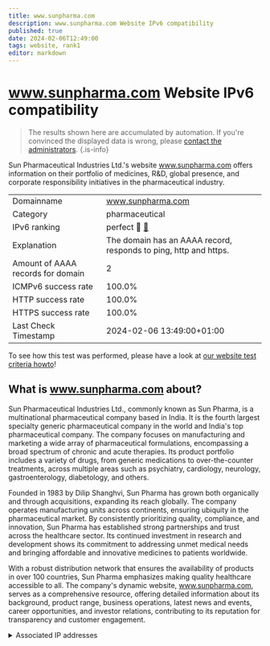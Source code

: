 ```yaml
---
title: www.sunpharma.com
description: www.sunpharma.com Website IPv6 compatibility
published: true
date: 2024-02-06T12:49:00
tags: website, rank1
editor: markdown
---
```


# www.sunpharma.com Website IPv6 compatibility

> The results shown here are accumulated by automation. If you're convinced the displayed data is wrong, please [contact the administrators](/howto/chat). 
{.is-info}

Sun Pharmaceutical Industries Ltd.'s website www.sunpharma.com offers information on their portfolio of medicines, R&D, global presence, and corporate responsibility initiatives in the pharmaceutical industry.


|   |   |
| - | - |
| Domainname | www.sunpharma.com
| Category | pharmaceutical |
| IPv6 ranking | perfect :1st_place_medal: [🔗](/howto/ranking) |
| Explanation | The domain has an AAAA record, responds to ping, http and https. |
| Amount of AAAA records for domain | 2 |
| ICMPv6 success rate | 100.0%|
| HTTP success rate | 100.0% |
| HTTPS success rate | 100.0% |
| Last Check Timestamp | 2024-02-06 13:49:00+01:00 |

To see how this test was performed, please have a look at [our website test criteria howto](/howto/testcriteria/website)!


## What is www.sunpharma.com about?
Sun Pharmaceutical Industries Ltd., commonly known as Sun Pharma, is a multinational pharmaceutical company based in India. It is the fourth largest specialty generic pharmaceutical company in the world and India's top pharmaceutical company. The company focuses on manufacturing and marketing a wide array of pharmaceutical formulations, encompassing a broad spectrum of chronic and acute therapies. Its product portfolio includes a variety of drugs, from generic medications to over-the-counter treatments, across multiple areas such as psychiatry, cardiology, neurology, gastroenterology, diabetology, and others.

Founded in 1983 by Dilip Shanghvi, Sun Pharma has grown both organically and through acquisitions, expanding its reach globally. The company operates manufacturing units across continents, ensuring ubiquity in the pharmaceutical market. By consistently prioritizing quality, compliance, and innovation, Sun Pharma has established strong partnerships and trust across the healthcare sector. Its continued investment in research and development shows its commitment to addressing unmet medical needs and bringing affordable and innovative medicines to patients worldwide.

With a robust distribution network that ensures the availability of products in over 100 countries, Sun Pharma emphasizes making quality healthcare accessible to all. The company's dynamic website, www.sunpharma.com, serves as a comprehensive resource, offering detailed information about its background, product range, business operations, latest news and events, career opportunities, and investor relations, contributing to its reputation for transparency and customer engagement.



<details>
<summary>Associated IP addresses</summary>

2606:4700::6812:104d

2606:4700::6812:114d

</details>
